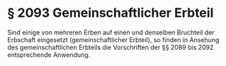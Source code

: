 # § 2093 Gemeinschaftlicher Erbteil
Sind einige von mehreren Erben auf einen und denselben Bruchteil der Erbschaft eingesetzt (gemeinschaftlicher Erbteil), so finden in Ansehung des gemeinschaftlichen Erbteils die Vorschriften der §§ 2089 bis 2092 entsprechende Anwendung.
